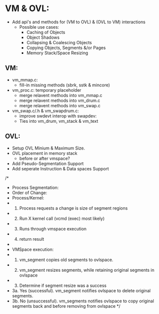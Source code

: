 # VM & OVL:
- Add api's and methods for (VM to OVL) & (OVL to VM) interactions
	- Possible use cases:
		- Caching of Objects
		- Object Shadows
		- Collapsing & Coalescing Objects
		- Copying Objects, Segments &/or Pages
		- Memory Stack/Space Resizing
		
## VM:
- vm_mmap.c:
	- fill-in missing methods (sbrk, sstk & mincore)
- vm_proc.c: temporary placeholder
	- merge relavent methods into vm_mmap.c
	- merge relavent methods into vm_drum.c
	- merge relavent methods into vm_swap.c
- vm_swap.c/.h & vm_swapdrum.c:
	- improve swdevt interop with swapdev:
	- Ties into vm_drum, vm_stack & vm_text
	
## OVL:
- Setup OVL Minium & Maximum Size.
- OVL placement in memory stack
	- before or after vmspace?
- Add Pseudo-Segmentation Support
- Add seperate Instruction & Data spaces Support
		
/*
 * Process Segmentation:
 * Order of Change:
 * Process/Kernel:
 * 1. Process requests a change is size of segment regions
 * 2. Run X kernel call (vcmd (exec) most likely)
 * 3. Runs through vmspace execution
 * 4. return result
 *
 * VMSpace execution:
 * 1. vm_segment copies old segments to ovlspace.
 * 2. vm_segment resizes segments, while retaining original segments in ovlspace
 * 3. Determine if segment resize was a success
 * 3a. Yes (successful). vm_segment notifies ovlspace to delete original segments.
 * 3b. No (unsuccessful). vm_segments notifies ovlspace to copy original segments back and before removing from ovlspace
 */